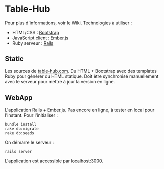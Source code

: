 Table-Hub
=========
Pour plus d'informations, voir le [Wiki](https://github.com/clarus/table-hub/wiki). Technologies à utiliser :
* HTML/CSS : [Bootstrap](http://getbootstrap.com/)
* JavaScript client : [Ember.js](http://emberjs.com/)
* Ruby serveur : [Rails](http://rubyonrails.org/)

Static
------
Les sources de [table-hub.com](http://table-hub.com/). Du HTML + Bootstrap avec des templates Ruby pour générer du HTML statique. Doit être synchronisé manuellement avec le serveur pour mettre à jour la version en ligne.

WebApp
------
L'application Rails + Ember.js. Pas encore en ligne, à tester en local pour l'instant. Pour l'initialiser :

    bundle install
    rake db:migrate
    rake db:seeds

On démarre le serveur :

    rails server

L'application est accessible par [localhost:3000](http://localhost:3000/).
